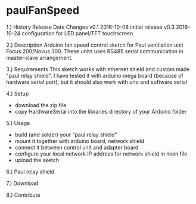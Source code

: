 # paulFanSpeed

1.) History
Release		Date		Changes
v0.1		2016-10-08	initial release
v0.3 		2016-10-24	configuration for LED panel/TFT touchscreen

2.) Description
Arduino fan speed control sketch for Paul ventilation unit Focus 200/Novus 300. These units uses RS485 serial communication in master-slave arrangement.

3.) Requirements
This sketch works with ethernet shield and custom made "paul relay shield". I have tested it with arduino mega board (because of hardware serial port), but it should also work with uno and software serial

4.) Setup
- download the zip file
- copy HardwareSerial into the libraries directory of your Arduino folder

5.) Usage
- build (and solder) your "paul relay shield"
- mount it together with arduino board, network shield
- connect it between control unit and adapter board
- configure your local network IP address for network shield in main file
- upload the sketch

6.) Paul relay shield

7.) Download

8.) Contribute
